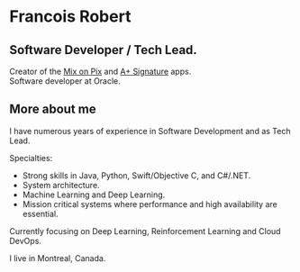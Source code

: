 # Francois Robert

## Software Developer / Tech Lead. 
Creator of the [Mix on Pix](https://apps.apple.com/us/app/mix-on-pix-text-on-photos/id633281586) and [A+ Signature](https://apps.apple.com/us/app/a-signature-lite/id423141311) apps.   
Software developer at Oracle.

## More about me
I have numerous years of experience in Software Development and as Tech Lead.  

Specialties: 
- Strong skills in Java, Python, Swift/Objective C, and C#/.NET. 
- System architecture. 
- Machine Learning and Deep Learning.
- Mission critical systems where performance and high availability are essential.  

Currently focusing on Deep Learning, Reinforcement Learning and Cloud DevOps.  

I live in Montreal, Canada.

